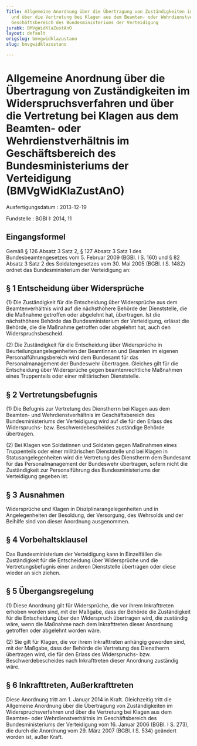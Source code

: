 ```yaml
---
Title: Allgemeine Anordnung über die Übertragung von Zuständigkeiten im Widerspruchsverfahren
  und über die Vertretung bei Klagen aus dem Beamten- oder Wehrdienstverhältnis im
  Geschäftsbereich des Bundesministeriums der Verteidigung
jurabk: BMVgWidKlaZustAnO
layout: default
origslug: bmvgwidklazustano
slug: bmvgwidklazustano

---
```


# Allgemeine Anordnung über die Übertragung von Zuständigkeiten im Widerspruchsverfahren und über die Vertretung bei Klagen aus dem Beamten- oder Wehrdienstverhältnis im Geschäftsbereich des Bundesministeriums der Verteidigung (BMVgWidKlaZustAnO)

Ausfertigungsdatum
:   2013-12-19

Fundstelle
:   BGBl I: 2014, 11


## Eingangsformel

Gemäß § 126 Absatz 3 Satz 2, § 127 Absatz 3 Satz 1 des
Bundesbeamtengesetzes vom 5. Februar 2009 (BGBl. I S. 160) und § 82
Absatz 3 Satz 2 des Soldatengesetzes vom 30. Mai 2005 (BGBl. I S.
1482) ordnet das Bundesministerium der Verteidigung an:


## § 1 Entscheidung über Widersprüche

(1) Die Zuständigkeit für die Entscheidung über Widersprüche aus dem
Beamtenverhältnis wird auf die nächsthöhere Behörde der Dienststelle,
die die Maßnahme getroffen oder abgelehnt hat, übertragen. Ist die
nächsthöhere Behörde das Bundesministerium der Verteidigung, erlässt
die Behörde, die die Maßnahme getroffen oder abgelehnt hat, auch den
Widerspruchsbescheid.

(2) Die Zuständigkeit für die Entscheidung über Widersprüche in
Beurteilungsangelegenheiten der Beamtinnen und Beamten im eigenen
Personalführungsbereich wird dem Bundesamt für das Personalmanagement
der Bundeswehr übertragen. Gleiches gilt für die Entscheidung über
Widersprüche gegen beamtenrechtliche Maßnahmen eines Truppenteils oder
einer militärischen Dienststelle.


## § 2 Vertretungsbefugnis

(1) Die Befugnis zur Vertretung des Dienstherrn bei Klagen aus dem
Beamten- und Wehrdienstverhältnis im Geschäftsbereich des
Bundesministeriums der Verteidigung wird auf die für den Erlass des
Widerspruchs- bzw. Beschwerdebescheides zuständige Behörde übertragen.

(2) Bei Klagen von Soldatinnen und Soldaten gegen Maßnahmen eines
Truppenteils oder einer militärischen Dienststelle und bei Klagen in
Statusangelegenheiten wird die Vertretung des Dienstherrn dem
Bundesamt für das Personalmanagement der Bundeswehr übertragen, sofern
nicht die Zuständigkeit zur Personalführung des Bundesministeriums der
Verteidigung gegeben ist.


## § 3 Ausnahmen

Widersprüche und Klagen in Disziplinarangelegenheiten und in
Angelegenheiten der Besoldung, der Versorgung, des Wehrsolds und der
Beihilfe sind von dieser Anordnung ausgenommen.


## § 4 Vorbehaltsklausel

Das Bundesministerium der Verteidigung kann in Einzelfällen die
Zuständigkeit für die Entscheidung über Widersprüche und die
Vertretungsbefugnis einer anderen Dienststelle übertragen oder diese
wieder an sich ziehen.


## § 5 Übergangsregelung

(1) Diese Anordnung gilt für Widersprüche, die vor ihrem Inkrafttreten
erhoben worden sind, mit der Maßgabe, dass der Behörde die
Zuständigkeit für die Entscheidung über den Widerspruch übertragen
wird, die zuständig wäre, wenn die Maßnahme nach dem Inkrafttreten
dieser Anordnung getroffen oder abgelehnt worden wäre.

(2) Sie gilt für Klagen, die vor ihrem Inkrafttreten anhängig geworden
sind, mit der Maßgabe, dass der Behörde die Vertretung des Dienstherrn
übertragen wird, die für den Erlass des Widerspruchs- bzw.
Beschwerdebescheides nach Inkrafttreten dieser Anordnung zuständig
wäre.


## § 6 Inkrafttreten, Außerkrafttreten

Diese Anordnung tritt am 1. Januar 2014 in Kraft. Gleichzeitig tritt
die Allgemeine Anordnung über die Übertragung von Zuständigkeiten im
Widerspruchsverfahren und über die Vertretung bei Klagen aus dem
Beamten- oder Wehrdienstverhältnis im Geschäftsbereich des
Bundesministeriums der Verteidigung vom 16. Januar 2006 (BGBl. I S.
273), die durch die Anordnung vom 29. März 2007 (BGBl. I S. 534)
geändert worden ist, außer Kraft.

